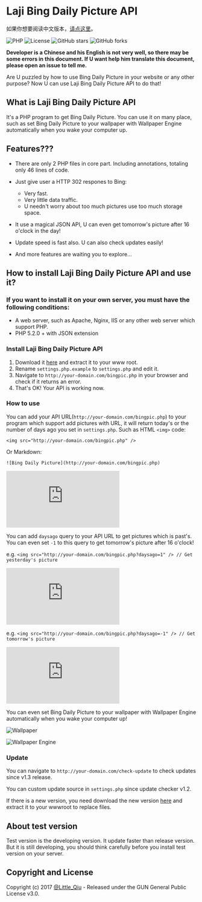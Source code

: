 # Laji Bing Daily Picture API

如果你想要阅读中文版本，[请点这里](https://github.com/Minecraft-LittleQiu/laji-bing-pic-api/blob/master/README.md)。

![PHP](https://img.shields.io/badge/PHP-5.2.0+-blue.svg) ![License](https://img.shields.io/badge/License-GPL--3.0-brightgreen.svg) ![GitHub stars](https://img.shields.io/github/stars/badges/shields.svg?style=social&label=Star) ![GitHub forks](https://img.shields.io/github/forks/badges/shields.svg?style=social&label=Fork)

**Developer is a Chinese and his English is not very well, so there may be some errors in this document. If U want help him translate this document, please open an issue to tell me.**

Are U puzzled by how to use Bing Daily Picture in your website or any other purpose?  Now U can use Laji Bing Daily Picture API to do that!

## What is Laji Bing Daily Picture API

It's a PHP program to get Bing Daily Picture. You can use it on many place, such as set Bing Daily Picture to your wallpaper with Wallpaper Engine automatically when you wake your computer up.

## Features???

- There are only 2 PHP files in core part. Including annotations, totaling only 46 lines of code.

- Just give user a HTTP 302 respones to Bing:
  - Very fast.
  - Very little data traffic.
  - U needn't worry about too much pictures use too much storage space.
- It use a magical JSON API, U can even get tomorrow's picture after 16 o'clock in the day!
- Update speed is fast also. U can also check updates easily!
- And more features are waiting you to explore...

## How to install Laji Bing Daily Picture API and use it?

### If you want to install it on your own server, you must have the following conditions:

- A web server, such as Apache, Nginx, IIS or any other web server which support PHP.
- PHP 5.2.0 + with JSON extension

### Install Laji Bing Daily Picture API

1. Download it [here](https://github.com/Minecraft-LittleQiu/laji-bing-pic-api/releases) and extract it to your www root.
2. Rename ``settings.php.example`` to ``settings.php`` and edit it.
3. Navigate to ``http://your-domain.com/bingpic.php`` in your browser and check if it returns an error.
4. That's OK! Your API is working now.

### How to use

You can add your API URL(``http://your-domain.com/bingpic.php``) to your program which support add pictures with URL, it will return today's or the number of days ago you set in ``settings.php``. Such as HTML ``<img>`` code:

``<img src="http://your-domain.com/bingpic.php" />``

Or Markdown:

``![Bing Daily Picture](http://your-domain.com/bingpic.php)``

![Bing Daily Pictute](https://www.littleqiu.net/bingpic/bingpic.php)

You can add ``daysago`` query to your API URL to get pictures which is past's. You can even set ``-1`` to this query to get tomorrow's picture after 16 o'clock!

e.g. ``<img src="http://your-domain.com/bingpic.php?daysago=1" /> // Get yesterday's picture``

![Yesterday Picture](https://www.littleqiu.net/bingpic/bingpic.php?daysago=1)

e.g. ``<img src="http://your-domain.com/bingpic.php?daysago=-1" /> // Get tomorrow's picture``

![Tomorrow Picture](https://www.littleqiu.net/bingpic/bingpic.php?daysago=-1)

You can even set Bing Daily Picture to your wallpaper with Wallpaper Engine automatically when you wake your computer up!

![Wallpaper](https://www.littleqiu.net/wp-content/uploads/2017/06/图像-2.png)

![Wallpaper Engine](https://www.littleqiu.net/wp-content/uploads/2017/06/图像-3.png)

### Update

You can navigate to ``http://your-domain.com/check-update`` to check updates since v1.3 release.

You can custom update source in ``settings.php`` since update checker v1.2.

If there is a new version, you need download the new version [here](https://github.com/Minecraft-LittleQiu/laji-bing-pic-api/releases) and extract it to your wwwroot to replace files.

## About test version

Test version is the developing version. It update faster than release version. But it is still developing, you should think carefully before you install test version on your server.

## Copyright and License

Copyright (c) 2017 [@Little_Qiu](https://www.littleqiu.net) - Released under the GUN General Public License v3.0.